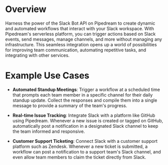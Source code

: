 # Overview

Harness the power of the Slack Bot API on Pipedream to create dynamic and automated workflows that interact with your Slack workspace. With Pipedream's serverless platform, you can trigger actions based on Slack events, send messages, manage channels, and more without managing any infrastructure. This seamless integration opens up a world of possibilities for improving team communication, automating repetitive tasks, and integrating with other services.

# Example Use Cases

- **Automated Standup Meetings**: Trigger a workflow at a scheduled time that prompts each team member in a specific channel for their daily standup update. Collect the responses and compile them into a single message to provide a summary of the team's progress.

- **Real-time Issue Tracking**: Integrate Slack with a platform like GitHub using Pipedream. Whenever a new issue is created or tagged on GitHub, automatically post a notification in a designated Slack channel to keep the team informed and responsive.

- **Customer Support Ticketing**: Connect Slack with a customer support platform such as Zendesk. Whenever a new ticket is submitted, a workflow can post a notification to a support team's Slack channel, and even allow team members to claim the ticket directly from Slack.
